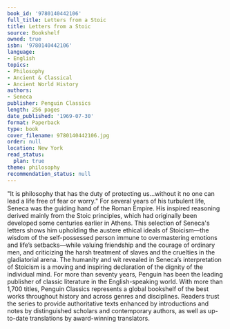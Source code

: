 ```yaml
---
book_id: '9780140442106'
full_title: Letters from a Stoic
title: Letters from a Stoic
source: Bookshelf
owned: true
isbn: '9780140442106'
language:
- English
topics:
- Philosophy
- Ancient & Classical
- Ancient World History
authors:
- Seneca
publisher: Penguin Classics
length: 256 pages
date_published: '1969-07-30'
format: Paperback
type: book
cover_filename: 9780140442106.jpg
order: null
location: New York
read_status:
  plan: true
theme: philosophy
recommendation_status: null
---
```

"It is philosophy that has the duty of protecting us...without it no one can lead a life free of fear or worry."
For several years of his turbulent life, Seneca was the guiding hand of the Roman Empire. His inspired reasoning derived mainly from the Stoic principles, which had originally been developed some centuries earlier in Athens. This selection of Seneca's letters shows him upholding the austere ethical ideals of Stoicism—the wisdom of the self-possessed person immune to overmastering emotions and life’s setbacks—while valuing friendship and the courage of ordinary men, and criticizing the harsh treatment of slaves and the cruelties in the gladiatorial arena. The humanity and wit revealed in Seneca’s interpretation of Stoicism is a moving and inspiring declaration of the dignity of the individual mind.
For more than seventy years, Penguin has been the leading publisher of classic literature in the English-speaking world. With more than 1,700 titles, Penguin Classics represents a global bookshelf of the best works throughout history and across genres and disciplines. Readers trust the series to provide authoritative texts enhanced by introductions and notes by distinguished scholars and contemporary authors, as well as up-to-date translations by award-winning translators.

